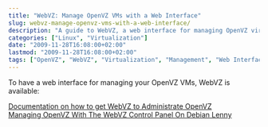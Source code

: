 ```yaml
---
title: "WebVZ: Manage OpenVZ VMs with a Web Interface"
slug: webvz-manage-openvz-vms-with-a-web-interface/
description: "A guide to WebVZ, a web interface for managing OpenVZ virtual machines."
categories: ["Linux", "Virtualization"]
date: "2009-11-28T16:08:00+02:00"
lastmod: "2009-11-28T16:08:00+02:00"
tags: ["OpenVZ", "WebVZ", "Virtualization", "Management", "Web Interface"]
---
```


To have a web interface for managing your OpenVZ VMs, WebVZ is available:

[Documentation on how to get WebVZ to Administrate OpenVZ](../../../static/pdf/get_webvz_to_administrate_openvz.pdf)  
[Managing OpenVZ With The WebVZ Control Panel On Debian Lenny](../../../static/pdf/managing_openvz_with_the_webvz_control_panel_on_debian_lenny.pdf)
